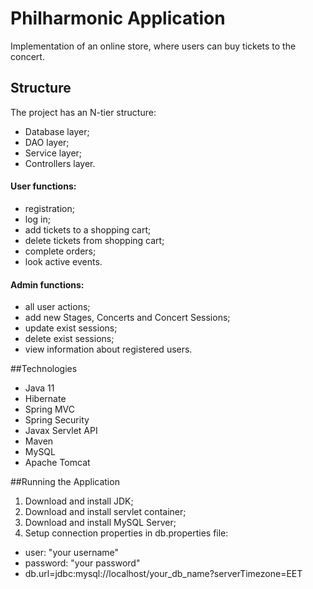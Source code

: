 # Philharmonic Application

Implementation of an online store, where users can buy tickets to the concert.

## Structure

The project has an N-tier structure:
 - Database layer;
 - DAO layer;
 - Service layer;
 - Controllers layer.

#### User functions:
 - registration;
 - log in;
 - add tickets to a shopping cart;
 - delete tickets from shopping cart;
 - complete orders;
 - look active events.

#### Admin functions:
 - all user actions;
 - add new Stages, Concerts and Concert Sessions;
 - update exist sessions;
 - delete exist sessions;
 - view information about registered users.

##Technologies
 - Java 11
 - Hibernate
 - Spring MVC
 - Spring Security
 - Javax Servlet API
 - Maven
 - MySQL
 - Apache Tomcat

##Running the Application
1. Download and install JDK;
2. Download and install servlet container;
3. Download and install MySQL Server;
4. Setup connection properties in db.properties file:
 - user: "your username"
 - password: "your password"
 - db.url=jdbc:mysql://localhost/your_db_name?serverTimezone=EET


